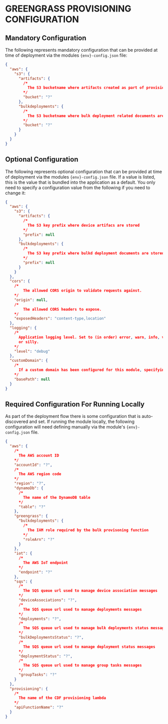 # GREENGRASS PROVISIONING CONFIGURATION

## Mandatory Configuration

The following represents mandatory configuration that can be provided at time of deployment via the modules `{env}-config.json` file:


```json
{
  "aws": {
    "s3": {
      "artifacts": {
        /*
          The S3 bucketname where artifacts created as part of provisioning are stored.
        */
        "bucket": "?"
      },
      "bulkdeployments": {
        /*
          The S3 bucketname where bulk deployment related documents are stored.
        */
        "bucket": "?"
      }
    }
  }
}
```

## Optional Configuration

The following represents optional configuration that can be provided at time of deployment via the modules `{env}-config.json` file. If a value is listed, this is the value that is bundled into the application as a default. You only need to specify a configuration value from the following if you need to change it:


```json
{
  "aws": {
    "s3": {
      "artifacts": {
        /*
          The S3 key prefix where device artifacs are stored
        */
        "prefix": null
      },
      "bulkdeployments": {
        /*
          The S3 key prefix where bulkd deployment documents are stored
        */
        "prefix": null
      }
    }
  },
  "cors": {
    /*
        The allowed CORS origin to validate requests against.
    */
    "origin": null,
    /*
        The allowed CORS headers to expose.
    */
    "exposedHeaders": "content-type,location"
  },
  "logging": {
    /*
      Application logging level. Set to (in order) error, warn, info, verbose, debug 
      or silly.
    */
    "level": "debug"
  },
  "customDomain": {
    /*
      If a custom domain has been configured for this module, specifying its base path here will remove the base path from the request to allow the module to map the incoming request to the correct lambda handler.
    */
    "basePath": null
  }
}
```

## Required Configuration For Running Locally

As part of the deployment flow there is some configuration that is auto-discovered and set. If running the module locally, the following configuration will need defining manually via the module's `{env}-config.json` file.


```json
{
  "aws": {
    /*
      The AWS account ID
    */
    "accountId": "?",
    /*
      The AWS region code 
    */
    "region": "?",
    "dynamoDb": {
      /*
        The name of the DynamoDB table
      */
      "table": "?"
    },
    "greengrass": {
      "bulkdeployments": {
        /*
          The IAM role required by the bulk provisoning function
        */
        "roleArn": "?"
      }
    },
    "iot": {
      /*
        The AWS IoT endpoint
      */
      "endpoint": "?"
    },
    "sqs": {
      /*
        The SQS queue url used to manage device association messages
      */
      "deviceAssociations": "?",
      /*
        The SQS queue url used to manage deployments messages
      */
      "deployments": "?",
      /*
        The SQS queue url used to manage bulk deployments status messages
      */
      "bulkDeploymentsStatus": "?",
      /*
        The SQS queue url used to manage deployment status messages
      */
      "deploymentStatus": "?",
      /*
        The SQS queue url used to manage group tasks messages
      */
      "groupTasks": "?"
    }
  },
  "provisioning": {
    /*
      The name of the CDF provisioning lambda
    */
    "apiFunctionName": "?"
  }
}
```
